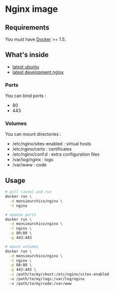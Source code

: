 # Nginx image

## Requirements

You must have [Docker](https://www.docker.com/) >= 1.5.

## What's inside

* [latest ubuntu](https://github.com/dockerfile/ubuntu)
* [latest development nginx](http://nginx.org/en/download.html)

### Ports

You can bind ports :

* 80
* 443

### Volumes

You can mount directories :

* /etc/nginx/sites-enabled : virtual hosts
* /etc/nginx/certs : certificates
* /etc/nginx/conf.d : extra configuration files
* /var/log/nginx : logs
* /var/www : code

## Usage

```bash
# pull (auto) and run
docker run \
  -d monsieurchico/nginx \
  -t nginx

# expose ports
docker run \
  -d monsieurchico/nginx \
  -t nginx \
  -p 80:80 \
  -p 443:443

# mount volumes
docker run \
  -d monsieurchico/nginx \
  -t nginx \
  -p 80:80 \
  -p 443:443 \
  -v /path/to/my/vhost:/etc/nginx/sites-enabled
  -v /path/to/my/logs:/var/log/nginx
  -v /path/to/my/code:/var/www
```
